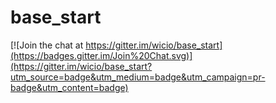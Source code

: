 # base_start

[![Join the chat at https://gitter.im/wicio/base_start](https://badges.gitter.im/Join%20Chat.svg)](https://gitter.im/wicio/base_start?utm_source=badge&utm_medium=badge&utm_campaign=pr-badge&utm_content=badge)
